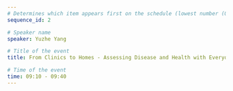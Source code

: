 ```yaml
---
# Determines which item appears first on the schedule (lowest number (0) appears first)
sequence_id: 2

# Speaker name
speaker: Yuzhe Yang

# Title of the event
title: From Clinics to Homes - Assessing Disease and Health with Everyday Devices

# Time of the event
time: 09:10 - 09:40
---
```

